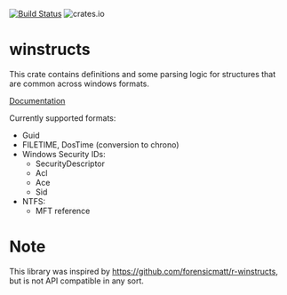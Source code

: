 [![Build Status](https://dev.azure.com/benamram/DFIR/_apis/build/status/omerbenamram.winstructs?branchName=master)](https://dev.azure.com/benamram/DFIR/_build/latest?definitionId=6&branchName=master)
![crates.io](https://img.shields.io/crates/v/winstructs.svg)

# winstructs
This crate contains definitions and some parsing logic for structures that are common across windows formats.

[Documentation](https://docs.rs/winstructs) 

Currently supported formats:

- Guid
- FILETIME, DosTime (conversion to chrono)
- Windows Security IDs:
    - SecurityDescriptor
    - Acl
    - Ace
    - Sid
- NTFS:
   - MFT reference

# Note
This library was inspired by https://github.com/forensicmatt/r-winstructs, but is not API compatible in any sort.
